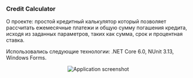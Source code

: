 ### Credit Calculator
О проекте: простой кредитный калькулятор который позволяет рассчитать ежемесячные платежи и общую сумму погашения кредита, исходя из заданных параметров, таких как сумма, срок и процентная ставка.

Использовались следующие технологии: .NET Core 6.0, NUnit 3.13, Windows Forms.
<p align="center">
<img src="https://i.ibb.co/cL7HYYY/Untitled.png" alt="Application screenshot" title="Application screenshot" />
</p>
